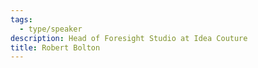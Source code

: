 ```yaml
---
tags:
  - type/speaker
description: Head of Foresight Studio at Idea Couture
title: Robert Bolton
---
```

